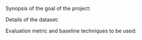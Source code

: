 Synopsis of the goal of the project: 

Details of the dataset: 

Evaluation metric and baseline techniques to be used: 
